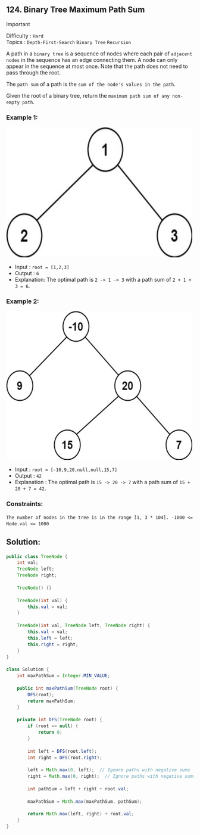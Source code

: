 ## 124. Binary Tree Maximum Path Sum

>[!IMPORTANT]
> Difficulty : `Hard`<br>
> Topics : `Depth-First-Search` 
`Binary Tree`  `Recursion`

A path in a `binary tree` is a sequence of nodes where each pair of `adjacent nodes` in the sequence has an edge connecting them. A node can only appear in the sequence at most once. Note that the path does not need to pass through the root.

The `path sum` of a path is the `sum of the node's values in the path`.

Given the root of a binary tree, return the `maximum path sum of any non-empty path`.

 

### Example 1:

<img height=350 width=500 src="../../../../Assests/mpsexam1.jpg">

- Input : `root = [1,2,3]`
- Output : `6`
- Explanation: The optimal path is `2 -> 1 -> 3` with a path sum of `2 + 1 + 3 = 6`.

### Example 2:

<img height=400 width=500 src="../../../../Assests/mpsexam2.jpg">

- Input : `root = [-10,9,20,null,null,15,7]`
- Output : `42`
- Explanation : The optimal path is `15 -> 20 -> 7` with a path sum of `15 + 20 + 7 = 42.`
 

### Constraints:

`The number of nodes in the tree is in the range [1, 3 * 104].
-1000 <= Node.val <= 1000`

## Solution: 

```java
public class TreeNode {
    int val;
    TreeNode left;
    TreeNode right;

    TreeNode() {}

    TreeNode(int val) {
        this.val = val;
    }

    TreeNode(int val, TreeNode left, TreeNode right) {
        this.val = val;
        this.left = left;
        this.right = right;
    }
}

class Solution {
    int maxPathSum = Integer.MIN_VALUE;

    public int maxPathSum(TreeNode root) {
        DFS(root);
        return maxPathSum;
    }

    private int DFS(TreeNode root) {
        if (root == null) {
            return 0;
        }

        int left = DFS(root.left);
        int right = DFS(root.right);

        left = Math.max(0, left);  // Ignore paths with negative sums
        right = Math.max(0, right);  // Ignore paths with negative sums

        int pathSum = left + right + root.val;

        maxPathSum = Math.max(maxPathSum, pathSum);

        return Math.max(left, right) + root.val;
    }
}
